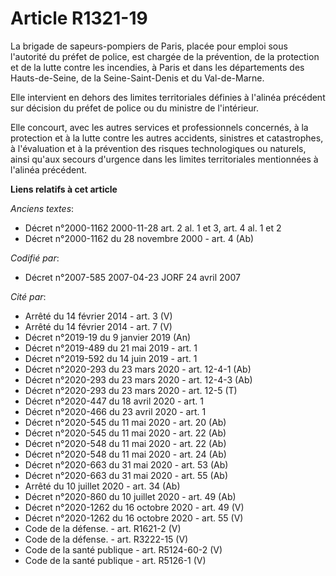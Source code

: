 # Article R1321-19

La brigade de sapeurs-pompiers de Paris, placée pour emploi sous l'autorité du préfet de police, est chargée de la
prévention, de la protection et de la lutte contre les incendies, à Paris et dans les départements des Hauts-de-Seine, de la
Seine-Saint-Denis et du Val-de-Marne.

Elle intervient en dehors des limites territoriales définies à l'alinéa précédent sur décision du préfet de police ou du
ministre de l'intérieur.

Elle concourt, avec les autres services et professionnels concernés, à la protection et à la lutte contre les autres
accidents, sinistres et catastrophes, à l'évaluation et à la prévention des risques technologiques ou naturels, ainsi qu'aux
secours d'urgence dans les limites territoriales mentionnées à l'alinéa précédent.

**Liens relatifs à cet article**

_Anciens textes_:

  - Décret n°2000-1162 2000-11-28 art. 2 al. 1 et 3, art. 4 al. 1 et 2
  - Décret n°2000-1162 du 28 novembre 2000 - art. 4 (Ab)

_Codifié par_:

  - Décret n°2007-585 2007-04-23 JORF 24 avril 2007

_Cité par_:

  - Arrêté du 14 février 2014 - art. 3 (V)
  - Arrêté du 14 février 2014 - art. 7 (V)
  - Décret n°2019-19 du 9 janvier 2019 (An)
  - Décret n°2019-489 du 21 mai 2019 - art. 1
  - Décret n°2019-592 du 14 juin 2019 - art. 1
  - Décret n°2020-293 du 23 mars 2020 - art. 12-4-1 (Ab)
  - Décret n°2020-293 du 23 mars 2020 - art. 12-4-3 (Ab)
  - Décret n°2020-293 du 23 mars 2020 - art. 12-5 (T)
  - Décret n°2020-447 du 18 avril 2020 - art. 1
  - Décret n°2020-466 du 23 avril 2020 - art. 1
  - Décret n°2020-545 du 11 mai 2020 - art. 20 (Ab)
  - Décret n°2020-545 du 11 mai 2020 - art. 22 (Ab)
  - Décret n°2020-548 du 11 mai 2020 - art. 22 (Ab)
  - Décret n°2020-548 du 11 mai 2020 - art. 24 (Ab)
  - Décret n°2020-663 du 31 mai 2020 - art. 53 (Ab)
  - Décret n°2020-663 du 31 mai 2020 - art. 55 (Ab)
  - Arrêté du 10 juillet 2020 - art. 34 (Ab)
  - Décret n°2020-860 du 10 juillet 2020 - art. 49 (Ab)
  - Décret n°2020-1262 du 16 octobre 2020 - art. 49 (V)
  - Décret n°2020-1262 du 16 octobre 2020 - art. 55 (V)
  - Code de la défense. - art. R1621-2 (V)
  - Code de la défense. - art. R3222-15 (V)
  - Code de la santé publique - art. R5124-60-2 (V)
  - Code de la santé publique - art. R5126-1 (V)
